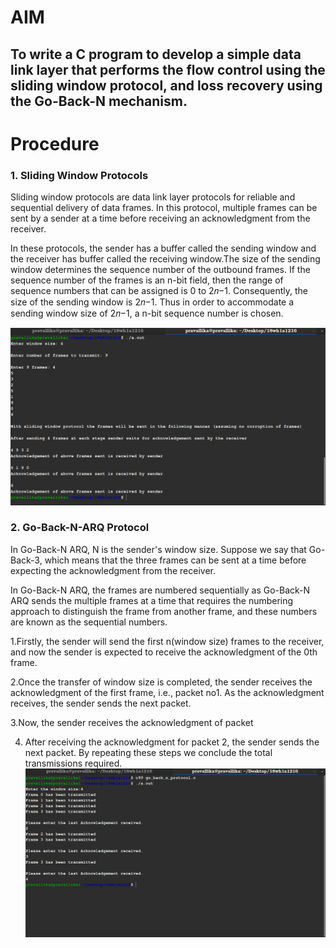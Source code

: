 
# AIM
## To write a C program to develop a simple data link layer that performs the flow control using the sliding window protocol, and loss recovery using the Go-Back-N mechanism.

# Procedure
 ### 1. Sliding Window Protocols
    
 Sliding window protocols are data link layer protocols for reliable and sequential delivery of data frames. In this protocol, multiple frames can be sent by a sender at a time before receiving an acknowledgment from the receiver.
   
In these protocols, the sender has a buffer called the sending window and the receiver has buffer called the receiving window.The size of the sending window determines the sequence number of the outbound frames. If the sequence number of the frames is an n-bit field, then the range of sequence numbers that can be assigned is 0 to 2𝑛−1. Consequently, the size of the sending window is 2𝑛−1. Thus in order to accommodate a sending window size of 2𝑛−1, a n-bit sequence number is chosen.

  ![Output](sliding_window.png)
  
  
  ### 2. Go-Back-N-ARQ Protocol

 In Go-Back-N ARQ, N is the sender's window size. Suppose we say that Go-Back-3, which means that the three frames can be sent at a time before expecting the acknowledgment from the receiver.
   
In Go-Back-N ARQ, the frames are numbered sequentially as Go-Back-N ARQ sends the multiple frames at a time that requires the numbering approach to distinguish the frame from another frame, and these numbers are known as the sequential numbers.
   
1.Firstly, the sender will send the first n(window size) frames to the receiver, and now the sender is expected to receive the acknowledgment of the 0th frame.
    
2.Once the transfer of window size is completed, the sender receives the acknowledgment of the first frame, i.e., packet no1. As the acknowledgment receives, the sender sends the next packet.
     
3.Now, the sender receives the acknowledgment of packet 
   
4. After receiving the acknowledgment for packet 2, the sender sends the next packet. By repeating these steps we conclude the total transmissions required.
  ![Output](go_back_n_arq.png)
  
  
